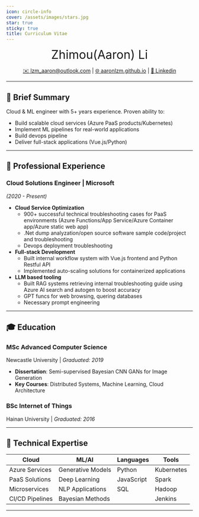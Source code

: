 ```yaml
---
icon: circle-info
cover: /assets/images/stars.jpg
star: true
sticky: true
title: Curriculum Vitae
---
```


<center><font size=6rem>Zhimou(Aaron) Li</font></center>

<p style="text-align: center;"> <a href="mailto:lzm_aaron@outlook.com">✉️ lzm_aaron@outlook.com</a> | <a href="https://aaronlzm.github.io">🌐 aaronlzm.github.io</a> | <a href="https://www.linkedin.com/in/zhimou-li">💼 Linkedin</a> </p>

<!-- ✉️ [lzm_aaron@outlook.com](mailto:lzm_aaron@outlook.com) | 🌐 [aaronlzm.github.io](https://aaronlzm.github.io)  | 💼 [Linkedin](https://www.linkedin.com/in/zhimou-li) -->

---

## 🎯 Brief Summary  
Cloud & ML engineer with 5+ years experience. Proven ability to:  
- Build scalable cloud services (Azure PaaS products/Kubernetes)  
- Implement ML pipelines for real-world applications
- Build devops pipeline   
- Deliver full-stack applications (Vue.js/Python) 

---

## 💼 Professional Experience  

### **Cloud Solutions Engineer** | Microsoft  
*(2020 - Present)*  
- **Cloud Service Optimization**  
  - 900+ successful technical troubleshooting cases for PaaS environments (Azure Functions/App Service/Azure Container app/Azure static web app)
  - .Net dump analyzation/open source software sample code/project and troubleshooting
  - Devops deployment troubleshooting  
- **Full-stack Development**  
  - Built internal workflow system with Vue.js frontend and Python Restful API  
  - Implemented auto-scaling solutions for containerized applications  
- **LLM based tooling**
  - Built RAG systems retrieving internal troubleshooting guide using Azure AI search and autogen to boost accuracy
  - GPT funcs for web browsing, quering databases
  - Necessary prompt engineering
---

## 🎓 Education  

### **MSc Advanced Computer Science**  
Newcastle University | *Graduated: 2019*  
- **Dissertation**: Semi-supervised Bayesian CNN GANs for Image Generation  
- **Key Courses**: Distributed Systems, Machine Learning, Cloud Architecture  

### **BSc Internet of Things**  
Hainan University | *Graduated: 2016*  

---

## 🔧 Technical Expertise  

| **Cloud**      | **ML/AI**              | **Languages** | **Tools**        |  
|----------------|------------------------|---------------|------------------|  
| Azure Services | Generative Models      | Python        | Kubernetes       |  
| PaaS Solutions | Deep Learning          | JavaScript    | Spark            |  
| Microservices  | NLP Applications       | SQL           | Hadoop           |  
| CI/CD Pipelines| Bayesian Methods       |               | Jenkins          |  

---
